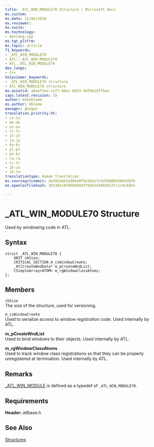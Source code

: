 ```yaml
---
title: _ATL_WIN_MODULE70 Structure | Microsoft Docs
ms.custom: 
ms.date: 11/04/2016
ms.reviewer: 
ms.suite: 
ms.technology:
- devlang-cpp
ms.tgt_pltfrm: 
ms.topic: article
f1_keywords:
- _ATL_WIN_MODULE70
- ATL::_ATL_WIN_MODULE70
- ATL._ATL_WIN_MODULE70
dev_langs:
- C++
helpviewer_keywords:
- _ATL_WIN_MODULE70 structure
- ATL_WIN_MODULE70 structure
ms.assetid: a0aaf3ea-ca77-46ec-bd53-4dfb61dffbea
caps.latest.revision: 15
author: mikeblome
ms.author: mblome
manager: ghogen
translation.priority.ht:
- cs-cz
- de-de
- es-es
- fr-fr
- it-it
- ja-jp
- ko-kr
- pl-pl
- pt-br
- ru-ru
- tr-tr
- zh-cn
- zh-tw
translationtype: Human Translation
ms.sourcegitcommit: 4e393abb2a904a0f5e101efe3d78d0645664397b
ms.openlocfilehash: 383384c8f08b98592f92b5d38850137c1c0c6d54

---
```

# _ATL_WIN_MODULE70 Structure
Used by windowing code in ATL.  
  
## Syntax  
  
```
struct _ATL_WIN_MODULE70 {
    UNIT cbSize; 
    CRITICAL_SECTION m_csWindowCreate;
    _AtlCreateWndData* m_pCreateWndList;
    CSimpleArray<ATOM> m_rgWindowClassAtoms;
};
```  
  
## Members  
 `cbSize`  
 The size of the structure, used for versioning.  
  
 `m_csWindowCreate`  
 Used to serialize access to window registration code. Used internally by ATL.  
  
 **m_pCreateWndList**  
 Used to bind windows to their objects. Used internally by ATL.  
  
 **m_rgWindowClassAtoms**  
 Used to track window class registrations so that they can be properly unregistered at termination. Used internally by ATL.  
  
## Remarks  
 [_ATL_WIN_MODULE](atl-typedefs.md#_atl_win_module) is defined as a typedef of `_ATL_WIN_MODULE70`.  
  
## Requirements  
 **Header:** atlbase.h  
  
## See Also  
 [Structures](../../atl/reference/atl-structures.md)








<!--HONumber=Jan17_HO1-->



